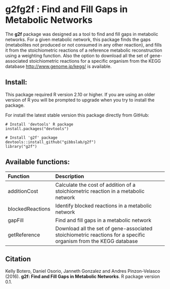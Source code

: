 g2fg2f : Find and Fill Gaps in Metabolic Networks
======
The **g2f** package was designed as a tool to find and fill gaps in metabolic networks. For a given metabolic network, this package finds the gaps (metabolites not produced or not consumed in any other reaction), and fills it from the stoichiometric reactions of a reference metabolic reconstruction using a weighting function. Also the option to download all the set of gene-associated stoichiometric reactions for a specific organism from the KEGG database <http://www.genome.jp/kegg/> is available.

Install:
--------
This package required R version 2.10 or higher. If you are using an older version of R you will be prompted to upgrade when you try to install the package.

For install the latest stable version this package directly from GitHub:
```
# Install 'devtools' R package
install.packages("devtools")

# Install 'g2f' package
devtools::install_github("gibbslab/g2f")
library("g2f")
```

Available functions:
-------------------
|Function | Description |
|:--------|:------------|
|additionCost|Calculate the cost of addition of a stoichiometric reaction in a metabolic network|
|blockedReactions|Identify blocked reactions in a metabolic network|
|gapFill|Find and fill gaps in a metabolic network|
|getReference|Download all the set of gene-associated stoichiometric reactions for a specific organism from the KEGG database|


Citation
--------
Kelly Botero, Daniel Osorio, Janneth Gonzalez and Andres Pinzon-Velasco (2016). **g2f: Find and Fill Gaps in Metabolic Networks**. R package version 0.1.
